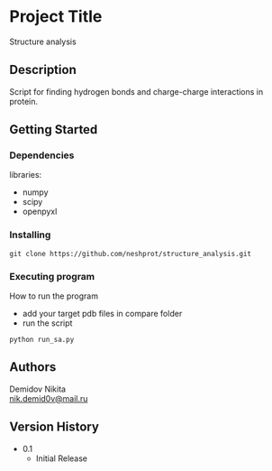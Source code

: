 # Project Title

Structure analysis

## Description

Script for finding hydrogen bonds and charge-charge interactions in protein.

## Getting Started

### Dependencies
libraries:
- numpy
- scipy
- openpyxl

### Installing

```
git clone https://github.com/neshprot/structure_analysis.git
```

### Executing program

How to run the program
- add your target pdb files in compare folder
- run the script
```
python run_sa.py
```

## Authors

Demidov Nikita  
nik.demid0v@mail.ru

## Version History

* 0.1
    * Initial Release
